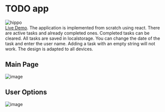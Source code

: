 # TODO app
![hippo](https://psv4.userapi.com/c237231/u214573826/docs/d40/8420c47b3891/2022-10-25_14-50-01.gif?extra=55YOL0V8rzN5sfyKqAAh7Mxx4LaWxKJ9tpxxD3UM8CNnBubS8vazOhJEA36AY7jICzcp7u4afbVLn4zxVflxj36st67UxCooSr6I4OpPYOH5f08uXEeo7mgCLWePvjTFbrBMhZLVvgx0ENdNh5P9eXcTygg) <br>
[Live Demo](https://reliable-dolphin-8f21a5.netlify.app). 
The application is implemented from scratch using react. There are active tasks and already completed ones. Completed tasks can be cleared. All tasks are saved in localstorage. You can change the date of the task and enter the user name. Adding a task with an empty string will not work. The design is adapted to all devices.

## Main Page
![image](https://user-images.githubusercontent.com/105386597/197817947-27674329-4883-4452-8860-f87631a16008.png)

## User Options
![image](https://user-images.githubusercontent.com/105386597/197818077-7966ecb8-8edc-4da5-856a-236d2d9b170b.png)

